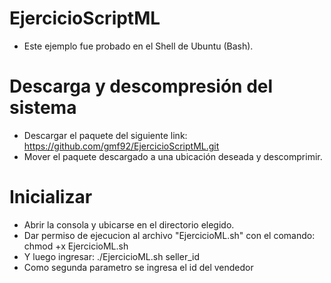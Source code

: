 # EjercicioScriptML

* Este ejemplo fue probado en el Shell de Ubuntu (Bash).


# Descarga y descompresión del sistema
* Descargar el paquete del siguiente link: https://github.com/gmf92/EjercicioScriptML.git
* Mover el paquete descargado a una ubicación deseada y descomprimir.


# Inicializar
* Abrir la consola y ubicarse en el directorio elegido. 
* Dar permiso de ejecucion al archivo "EjercicioML.sh" con el comando: chmod +x EjercicioML.sh
* Y luego ingresar: 
./EjercicioML.sh seller_id
* Como segunda parametro se ingresa el id del vendedor


